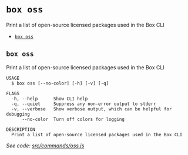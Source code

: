 `box oss`
=========

Print a list of open-source licensed packages used in the Box CLI

* [`box oss`](#box-oss)

## `box oss`

Print a list of open-source licensed packages used in the Box CLI

```
USAGE
  $ box oss [--no-color] [-h] [-v] [-q]

FLAGS
  -h, --help      Show CLI help
  -q, --quiet     Suppress any non-error output to stderr
  -v, --verbose   Show verbose output, which can be helpful for debugging
      --no-color  Turn off colors for logging

DESCRIPTION
  Print a list of open-source licensed packages used in the Box CLI
```

_See code: [src/commands/oss.js](https://github.com/box/boxcli/blob/v4.2.0/src/commands/oss.js)_
